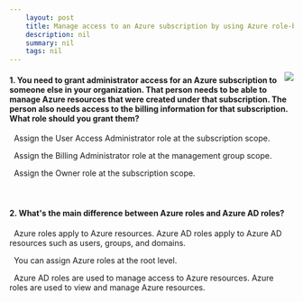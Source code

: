 ```yaml
---
    layout: post
    title: Manage access to an Azure subscription by using Azure role-based access control (Azure RBAC) - Understand the difference between Azure roles and Azure AD roles
    description: nil
    summary: nil
    tags: nil
---
```



 <a target="_blank" href="https://docs.microsoft.com/en-us/learn/modules/manage-subscription-access-azure-rbac/2-identify-appropriate-role-assign/"><i class="fas fa-external-link-alt"></i> </a>
 <img align="right" src="https://docs.microsoft.com/en-us/learn/achievements/manage-subscription-access-azure-rbac.svg">
####  1. You need to grant administrator access for an Azure subscription to someone else in your organization. That person needs to be able to manage Azure resources that were created under that subscription. The person also needs access to the billing information for that subscription. What role should you grant them?


<i class='far fa-square'></i> &nbsp;&nbsp;Assign the User Access Administrator role at the subscription scope.

<i class='far fa-square'></i> &nbsp;&nbsp;Assign the Billing Administrator role at the management group scope.

<i class='fas fa-check-square' style='color: Dodgerblue;'></i> &nbsp;&nbsp;Assign the Owner role at the subscription scope.
<br />
<br />
<br />

####  2. What's the main difference between Azure roles and Azure AD roles?


<i class='fas fa-check-square' style='color: Dodgerblue;'></i> &nbsp;&nbsp;Azure roles apply to Azure resources. Azure AD roles apply to Azure AD resources such as users, groups, and domains.

<i class='far fa-square'></i> &nbsp;&nbsp;You can assign Azure roles at the root level.

<i class='far fa-square'></i> &nbsp;&nbsp;Azure AD roles are used to manage access to Azure resources. Azure roles are used to view and manage Azure resources.
<br />
<br />
<br />
